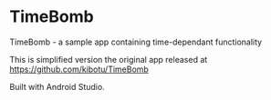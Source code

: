 # TimeBomb
TimeBomb - a sample app containing time-dependant functionality

This is simplified version the original app released at https://github.com/kibotu/TimeBomb

Built with Android Studio.
